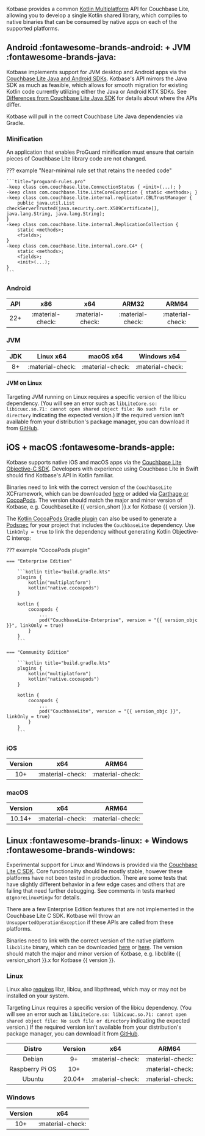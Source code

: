 Kotbase provides a common [Kotlin Multiplatform](https://kotlinlang.org/lp/multiplatform/) API for Couchbase Lite,
allowing you to develop a single Kotlin shared library, which compiles to native binaries that can be consumed by native
apps on each of the supported platforms.

## Android :fontawesome-brands-android: + JVM :fontawesome-brands-java:

Kotbase implements support for JVM desktop and Android apps via the [Couchbase Lite Java and Android SDKs](
https://github.com/couchbase/couchbase-lite-java-ce-root). Kotbase's API mirrors the Java SDK as much as feasible, which
allows for smooth migration for existing Kotlin code currently utilizing either the Java or Android KTX SDKs.
See [Differences from Couchbase Lite Java SDK](differences.md) for details about where the APIs differ.

Kotbase will pull in the correct Couchbase Lite Java dependencies via Gradle.

### Minification

An application that enables ProGuard minification must ensure that certain pieces of Couchbase Lite library code are not changed.

??? example "Near-minimal rule set that retains the needed code"

    ```title="proguard-rules.pro"
    -keep class com.couchbase.lite.ConnectionStatus { <init>(...); }
    -keep class com.couchbase.lite.LiteCoreException { static <methods>; }
    -keep class com.couchbase.lite.internal.replicator.CBLTrustManager {
        public java.util.List checkServerTrusted(java.security.cert.X509Certificate[], java.lang.String, java.lang.String);
    }
    -keep class com.couchbase.lite.internal.ReplicationCollection {
        static <methods>;
        <fields>;
    }
    -keep class com.couchbase.lite.internal.core.C4* {
        static <methods>;
        <fields>;
        <init>(...);
    }
    ```

### Android

| API |       x86        |       x64        |      ARM32       |      ARM64       |
|:---:|:----------------:|:----------------:|:----------------:|:----------------:|
| 22+ | :material-check: | :material-check: | :material-check: | :material-check: |

### JVM

| JDK |    Linux x64     |    macOS x64     |   Windows x64    |
|:---:|:----------------:|:----------------:|:----------------:|
| 8+  | :material-check: | :material-check: | :material-check: |

#### JVM on Linux

Targeting JVM running on Linux requires a specific version of the libicu dependency. (You will see an error such as
`libLiteCore.so: libicuuc.so.71: cannot open shared object file: No such file or directory` indicating the expected
version.) If the required version isn't available from your distribution's package manager, you can download it from
[GitHub](https://github.com/unicode-org/icu/releases).

## iOS + macOS :fontawesome-brands-apple:

Kotbase supports native iOS and macOS apps via the [Couchbase Lite Objective-C SDK](
https://github.com/couchbase/couchbase-lite-ios). Developers with experience using Couchbase Lite in Swift should find
Kotbase's API in Kotlin familiar.

Binaries need to link with the correct version of the `CouchbaseLite` XCFramework, which can be downloaded [here](
https://www.couchbase.com/downloads/?family=couchbase-lite) or added via [Carthage or CocoaPods](
https://docs.couchbase.com/couchbase-lite/current/objc/gs-install.html#lbl-install-tabs). The version should match the
major and minor version of Kotbase, e.g. CouchbaseLite {{ version_short }}.x for Kotbase {{ version }}.

The [Kotlin CocoaPods Gradle plugin](https://kotlinlang.org/docs/native-cocoapods.html) can also be used to generate a
[Podspec](https://guides.cocoapods.org/syntax/podspec.html) for your project that includes the `CouchbaseLite`
dependency. Use `linkOnly = true` to link the dependency without generating Kotlin Objective-C interop:

??? example "CocoaPods plugin"

    === "Enterprise Edition"
    
        ```kotlin title="build.gradle.kts"
        plugins {
            kotlin("multiplatform")
            kotlin("native.cocoapods")
        }
        
        kotlin {
            cocoapods {
                ...
                pod("CouchbaseLite-Enterprise", version = "{{ version_objc }}", linkOnly = true)
            }
        }
        ```

    === "Community Edition"

        ```kotlin title="build.gradle.kts"
        plugins {
            kotlin("multiplatform")
            kotlin("native.cocoapods")
        }

        kotlin {
            cocoapods {
                ...
                pod("CouchbaseLite", version = "{{ version_objc }}", linkOnly = true)
            }
        }
        ```

### iOS

| Version |       x64        |      ARM64       |
|:-------:|:----------------:|:----------------:|
|   10+   | :material-check: | :material-check: |

### macOS

| Version |       x64        |      ARM64       |
|:-------:|:----------------:|:----------------:|
| 10.14+  | :material-check: | :material-check: |

## Linux :fontawesome-brands-linux: + Windows :fontawesome-brands-windows:

Experimental support for Linux and Windows is provided via the [Couchbase Lite C SDK](
https://github.com/couchbase/couchbase-lite-C). Core functionality should be mostly stable, however these platforms have
not been tested in production. There are some tests that have slightly different behavior in a few edge cases and others
that are failing that need further debugging. See comments in tests marked `@IgnoreLinuxMingw` for details.

There are a few Enterprise Edition features that are not implemented in the Couchbase Lite C SDK. Kotbase will
throw an `UnsupportedOperationException` if these APIs are called from these platforms.

Binaries need to link with the correct version of the native platform `libcblite` binary, which can be downloaded
[here](https://docs.couchbase.com/couchbase-lite/current/c/gs-downloads.html) or [here](
https://www.couchbase.com/downloads/?family=couchbase-lite). The version should match the major and minor version of
Kotbase, e.g. libcblite {{ version_short }}.x for Kotbase {{ version }}.

### Linux

Linux also [requires](https://github.com/couchbase/couchbase-lite-core#linux) libz, libicu, and libpthread, which may or
may not be installed on your system.

Targeting Linux requires a specific version of the libicu dependency. (You will see an error such as `libLiteCore.so:
libicuuc.so.71: cannot open shared object file: No such file or directory` indicating the expected version.) If the
required version isn't available from your distribution's package manager, you can download it from [GitHub](
https://github.com/unicode-org/icu/releases).

|     Distro      | Version |       x64        |      ARM64       |
|:---------------:|:-------:|:----------------:|:----------------:|
|     Debian      |   9+    | :material-check: | :material-check: |
| Raspberry Pi OS |   10+   |                  | :material-check: |
|     Ubuntu      | 20.04+  | :material-check: | :material-check: |

### Windows

| Version |       x64        |
|:-------:|:----------------:|
|   10+   | :material-check: |
